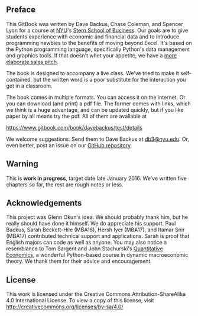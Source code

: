 ## Preface

This GitBook was written by Dave Backus, Chase Coleman, and Spencer Lyon for a course at [NYU](http://www.nyu.edu/)'s [Stern School of Business](http://www.stern.nyu.edu/).  Our goals are to give students experience with economic and financial data and to introduce programming newbies to the benefits of moving beyond Excel.  It's based on the Python programming language, specifically Python's data management and graphics tools.  If that doesn't whet your appetite, we have a [more elaborate sales pitch](https://github.com/DaveBackus/Data_Bootcamp/blob/master/Markdown/data_bootcamp_description.md#data-bootcamp "NYU Data Bootcamp course").  

The book is designed to accompany a live class.  We've tried to make it self-contained, but the written word is a poor substitute for the interaction you get in a classroom.  

The book comes in multiple formats.  You can access it on the internet.  Or you can download (and print) a pdf file.  The former comes with links, which we think is a huge advantage, and can be updated quickly, but if you like paper by all means try the pdf.  All of them are available at 

https://www.gitbook.com/book/davebackus/test/details

We welcome suggestions.  Send them to Dave Backus at db3@nyu.edu.  Or, even better, post an issue on our [GitHub repository](https://github.com/DaveBackus/Data_Bootcamp_Book/issues).  


## Warning

This is **work in progress**, target date late January 2016.  We've written five chapters so far, the rest are rough notes or less.  


## Acknowledgements 

This project was Glenn Okun's idea.  We should probably thank him, but he really should have done it himself. We do appreciate his support. Paul Backus, Sarah Beckett-Hile (MBA16), Hersh Iyer (MBA17), and Itamar Snir (MBA17) contributed technical support and applications.  Sarah is proof that English majors can code as well as anyone. You may also notice a resemblance to Tom Sargent and John Stachurski's [Quantitative Economics](http://quant-econ.net/), a wonderful Python-based course in dynamic macroeconomic theory.  We thank them for their advice and encouragement. 

## License 

This work is licensed under the Creative Commons Attribution-ShareAlike 4.0 International License. To view a copy of this license, visit http://creativecommons.org/licenses/by-sa/4.0/

